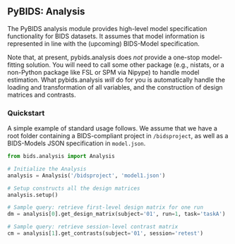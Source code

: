 ## PyBIDS: Analysis

The PyBIDS analysis module provides high-level model specification functionality for BIDS datasets. It assumes that model information is represented in line with the (upcoming) BIDS-Model specification.

Note that, at present, pybids.analysis does *not* provide a one-stop model-fitting solution. You will need to call some other package (e.g., nistats, or a non-Python package like FSL or SPM via Nipype) to handle model estimation. What pybids.analysis *will* do for you is automatically handle the loading and transformation of all variables, and the construction of design matrices and contrasts.

### Quickstart

A simple example of standard usage follows. We assume that we have a root folder containing a BIDS-compliant project in `/bidsproject`, as well as a BIDS-Models JSON specification in `model.json`.

```python
from bids.analysis import Analysis

# Initialize the Analysis
analysis = Analysis('/bidsproject', 'model1.json')

# Setup constructs all the design matrices
analysis.setup()

# Sample query: retrieve first-level design matrix for one run
dm = analysis[0].get_design_matrix(subject='01', run=1, task='taskA')

# Sample query: retrieve session-level contrast matrix
cm = analysis[1].get_contrasts(subject='01', session='retest')
```
